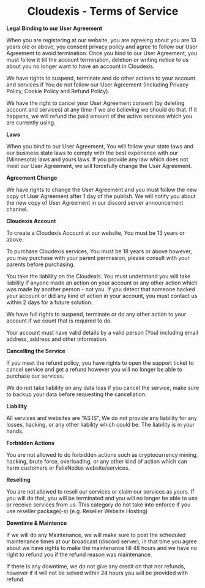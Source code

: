 <h1 align="center">Cloudexis - Terms of Service</h1>

**Legal Binding to our User Agreement**

When you are registering at our website, you are agreeing about you are 13 years old or above, you consent privacy policy and agree to follow our User Agreement to avoid termination. Once you bind to our User Agreement, you must follow it till the account termination, deletion or writing notice to us about you no longer want to have an account in Cloudexis.

We have rights to suspend, terminate and do other actions to your account and services if You do not follow our User Agreement (Including Privacy Policy, Cookie Policy and Refund Policy).

We have the right to cancel your User Agreement consent (by deleting account and services) at any time if we are believing we should do that. If it happens, we will refund the paid amount of the active services which you are currently using.

**Laws**

When you bind to our User Agreement, You will follow your state laws and our business state laws to comply with the best experience with our (Minnesota) laws and yours laws. If you provide any law which does not meet our User Agreement, we will forcefully change the User Agreement.

**Agreement Change**

We have rights to change the User Agreement and you must follow the new copy of User Agreement after 1 day of the publish. We will notify you about the new copy of User Agreement in our discord server announcement channel.

**Cloudexis Account**

To create a Cloudexis Account at our website, You must be 13 years or above.

To purchase Cloudexis services, You must be 18 years or above however, you may purchase with your parent permission, please consult with your parents before purchasing.

You take the liability on the Cloudexis. You must understand you will take liability if anyone made an action on your account or any other action which was made by another person - not you. If you detect that someone hacked your account or did any kind of action in your account, you must contact us within 2 days for a future solution.

We have full rights to suspend, terminate or do any other action to your account if we count that is required to do.

Your account must have valid details by a valid person (You) including email address, address and other information.

**Cancelling the Service**

If you meet the refund policy, you have rights to open the support ticket to cancel service and get a refund however you will no longer be able to purchase our services.

We do not take liability on any data loss if you cancel the service, make sure to backup your data before requesting the cancellation.

**Liability**

All services and websites are “AS IS”, We do not provide any liability for any losses, hacking, or any other liability which could be. The liability is in your hands.

**Forbidden Actions**

You are not allowed to do forbidden actions such as cryptocurrency mining, hacking, brute force, overloading, or any other kind of action which can harm customers or FalixNodes website/services.

**Reselling**

You are not allowed to resell our services or claim our services as yours. If you will do that, you will be terminated and you will no longer be able to use or receive services from us. This category do not take into enforce if you use reseller package(-s) (e.g. Reseller Website Hosting)

**Downtime & Maintence**

If we will do any Maintenance, we will make sure to post the scheduled maintenance times at our broadcast (discord server), in that time you agree about we have rights to make the maintenance till 48 hours and we have no right to refund you if the refund reason was maintenance.

If there is any downtime, we do not give any credit on that nor refunds, however if it will not be solved within 24 hours you will be provided with refund.
